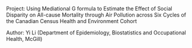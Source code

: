 Project: Using Mediational G formula to Estimate the Effect of Social Disparity on All-cause Mortality through Air Pollution across Six Cycles of the Canadian Census Health and Environment Cohort


Author: Yi Li (Department of Epidemiology, Biostatistics and Occupational Health, McGill)
